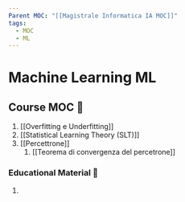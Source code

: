 ```yaml
---
Parent MOC: "[[Magistrale Informatica IA MOC]]"
tags:
  - MOC
  - ML
---
```

# Machine Learning ML

## Course MOC  📒
1. [[Overfitting e Underfitting]]
2. [[Statistical Learning Theory (SLT)]]
3. [[Percettrone]]
	1. [[Teorema di convergenza del percetrone]]



### Educational Material 🧱
1. 




